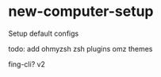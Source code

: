 # new-computer-setup
Setup default configs

todo: 
add ohmyzsh
zsh plugins
omz themes

fing-cli?
v2
